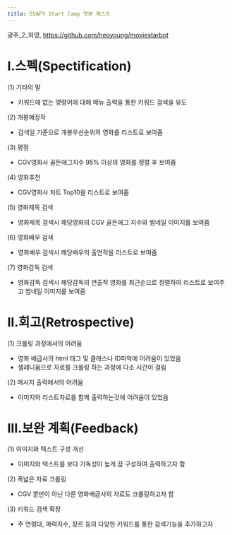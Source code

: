 ```yaml
---
title: SSAFY Start Camp 챗봇 퀘스트
---
```

광주_2_허영, <https://github.com/heoyoung/moviestarbot>

# I.스펙(Spectification)

(1) 기타의 말 
* 키워드에 없는 명령어에 대해 메뉴 출력을 통한 키워드 검색을 유도

(2) 개봉예정작
* 검색일 기준으로 개봉우선순위의 영화를 리스트로 보여줌

(3) 평점
* CGV영화사 골든에그지수 95% 이상의 영화를 정렬 후 보여줌

(4) 영화추천
* CGV영화사 차트 Top10을 리스트로 보여줌

(5) 영화제목 검색
* 영화제목 검색시 해당영화의 CGV 골든에그 지수와 썸네일 이미지를 보여줌

(6) 영화배우 검색
* 영화배우 검색시 해당배우의 출연작을 리스트로 보여줌

(7) 영화감독 검색
* 영화감독 검색시 해당감독의 연출작 영화를 최근순으로 정렬하여 리스트로 보여주고 썸네일 이미지를 보여줌

# II.회고(Retrospective)

(1) 크롤링 과정에서의 어려움
* 영화 배급사의 html 태그 및 클래스나 ID파악에 어려움이 있었음
* 셀레니움으로 자료를 크롤링 하는 과정에 다소 시간이 걸림

(2) 메시지 출력에서의 어려움
* 이미지와 리스트자료를 함께 출력하는것에 어려움이 있었음

# III.보완 계획(Feedback)

(1) 이미지와 텍스트 구성 개선
* 이미지와 텍스트를 보다 가독성이 높게 끔 구성하여 출력하고자 함

(2) 폭넓은 자료 크롤링
* CGV 뿐만이 아닌 다른 영화배급사의 자료도 크롤링하고자 함

(3) 키워드 검색 확장
* 주 연령대, 매력지수, 장르 등의 다양한 키워드를 통한 검색기능을 추가하고자 
